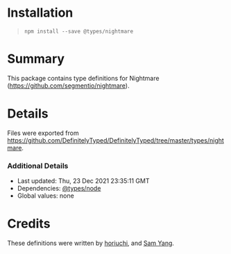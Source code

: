 # Installation
> `npm install --save @types/nightmare`

# Summary
This package contains type definitions for Nightmare (https://github.com/segmentio/nightmare).

# Details
Files were exported from https://github.com/DefinitelyTyped/DefinitelyTyped/tree/master/types/nightmare.

### Additional Details
 * Last updated: Thu, 23 Dec 2021 23:35:11 GMT
 * Dependencies: [@types/node](https://npmjs.com/package/@types/node)
 * Global values: none

# Credits
These definitions were written by [horiuchi](https://github.com/horiuchi), and [Sam Yang](https://github.com/samyang-au).
